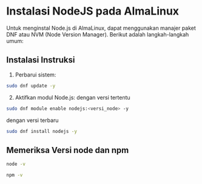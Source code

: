 # Instalasi NodeJS pada AlmaLinux
Untuk menginstal Node.js di AlmaLinux, dapat menggunakan manajer paket DNF atau NVM (Node Version Manager). Berikut adalah langkah-langkah umum: 
## Instalasi Instruksi
1. Perbarui sistem:
```bash
sudo dnf update -y
```
2. Aktifkan modul Node.js:
dengan versi tertentu
```bash
sudo dnf module enable nodejs:<versi_node> -y
```
dengan versi terbaru
```bash
sudo dnf install nodejs -y
```
## Memeriksa Versi node dan npm     
```bash
node -v
```

```bash
npm -v
```